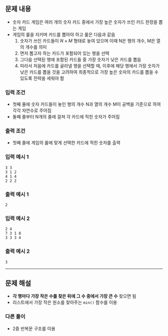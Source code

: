 ## 문제 내용

- 숫자 카드 게임은 여러 개의 숫자 카드 중에서 가장 높은 숫자가 쓰인 카드 한장을 뽑는 게임
- 게임의 룰을 지키며 카드를 뽑아야 하고 룰은 다음과 같음
  1. 숫자가 쓰인 카드들이 $N \times M$ 형태로 놓여 있으며 이때 N은 행의 개수, M은 열의 개수를 의미
  2. 면저 뽑고자 하는 카드가 포함되어 있는 행을 선택
  3. 그다음 선택된 행에 포함된 카드들 중 가장 숫자가 낮은 카드를 뽑음
  4. 따라서 처음에 카드를 골라낼 행을 선택할 때, 이후에 해당 행에서 가장 숫자가 낮은 카드를 뽑을 것을 고려하여 최종적으로 가장 높은 숫자의 카드를 뽑을 수 있도록 전략을 세워야 함

### 입력 조건

- 첫째 줄에 숫자 카드들이 놓인 행의 개수 N과 열의 개수 M이 공백을 기준으로 하여 각각 자연수로 주어짐
- 둘째 줄부터 N개의 줄에 걸쳐 각 카드에 적힌 숫자가 주어짐

### 출력 조건

- 첫째 줄에 게임의 룰에 맞게 선택한 카드에 적힌 숫자를 출력

### 입력 예시 1

``` shell
3 3
3 1 2
4 1 4
2 2 2
```

### 출력 예시 1

``` shell
2
```

### 입력 예시 2

``` shell
2 4
7 3 1 8
3 3 3 4
```

### 출력 예시 2

``` shell
3
```

---

## 문제 해설

- **각 행마다 가장 작은 수를 찾은 뒤에 그 수 중에서 가장 큰 수** 찾으면 됨
- 리스트에서 가장 작은 원소를 찾아주는 `min()` 함수를 이용

### 다른 풀이

- 2중 반복문 구조를 이용